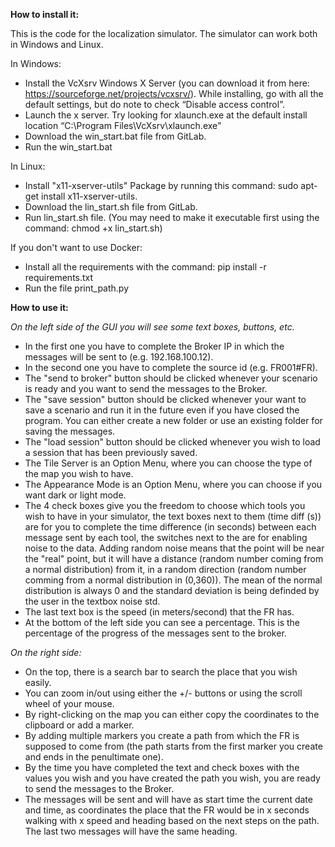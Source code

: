 **How to install it:**

This is the code for the localization simulator. The simulator can work both in Windows and Linux.

In Windows: 
- Install the VcXsrv Windows X Server (you can download it from here: https://sourceforge.net/projects/vcxsrv/). While installing, go with all the default settings, but do note to check “Disable access control”.
- Launch the x server. Try looking for xlaunch.exe at the default install location “C:\Program Files\VcXsrv\xlaunch.exe”
- Download the win_start.bat file from GitLab.
- Run the win_start.bat

In Linux:
- Install "x11-xserver-utils" Package by running this command: sudo apt-get install x11-xserver-utils.
- Download the lin_start.sh file from GitLab.
- Run lin_start.sh file. (You may need to make it executable first using the command: chmod +x lin_start.sh)

If you don't want to use Docker:

- Install all the requirements with the command: pip install -r requirements.txt
- Run the file print_path.py

**How to use it:**

_On the left side of the GUI you will see some text boxes, buttons, etc._
- In the first one you have to complete the Broker IP in which the messages will be sent to (e.g. 192.168.100.12).
- In the second one you have to complete the source id (e.g. FR001#FR).
- The "send to broker" button should be clicked whenever your scenario is ready and you want to send the messages to the Broker.
- The "save session" button should be clicked whenever your want to save a scenario and run it in the future even if you have closed the program. You can either create a new folder or use an existing folder for saving the messages.
- The "load session" button should be clicked whenever you wish to load a session that has been previously saved.
- The Tile Server is an Option Menu, where you can choose the type of the map you wish to have.
- The Appearance Mode is an Option Menu, where you can choose if you want dark or light mode.
- The 4 check boxes give you the freedom to choose which tools you wish to have in your simulator, the text boxes next to them (time diff (s)) are for you to complete the time difference (in seconds) between each message sent by each tool, the switches next to the are for enabling noise to the data. Adding random noise means that the point will be near the "real" point, but it will have a distance (random number coming from a normal distribution) from it, in a random direction (random number comming from a normal distribution in (0,360)). The mean of the normal distribution is always 0 and the standard deviation is being definded by the user in the textbox noise std.
- The last text box is the speed (in meters/second) that the FR has.
- At the bottom of the left side you can see a percentage. This is the percentage of the progress of the messages sent to the broker.

_On the right side:_
- On the top, there is a search bar to search the place that you wish easily.
- You can zoom in/out using either the +/- buttons or using the scroll wheel of your mouse.
- By right-clicking on the map you can either copy the coordinates to the clipboard or add a marker.
- By adding multiple markers you create a path from which the FR is supposed to come from (the path starts from the first marker you create and ends in the penultimate one).
- By the time you have completed the text and check boxes with the values you wish and you have created the path you wish, you are ready to send the messages to the Broker. 
- The messages will be sent and will have as start time the current date and time, as coordinates the place that the FR would be in x seconds walking 
with x speed and heading based on the next steps on the path. The last two messages will have the same heading.
